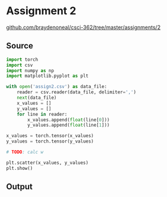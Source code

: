 <a id="top"></a>

# Assignment 2

[github.com/braydenoneal/csci-362/tree/master/assignments/2](https://github.com/braydenoneal/csci-362/tree/master/assignments/2#top)

## Source

```python
import torch
import csv
import numpy as np
import matplotlib.pyplot as plt

with open('assign2.csv') as data_file:
    reader = csv.reader(data_file, delimiter=',')
    next(data_file)
    x_values = []
    y_values = []
    for line in reader:
        x_values.append(float(line[0]))
        y_values.append(float(line[1]))

x_values = torch.tensor(x_values)
y_values = torch.tensor(y_values)

# TODO: calc w

plt.scatter(x_values, y_values)
plt.show()
```

## Output
                                                             
```
```

